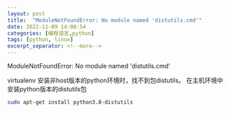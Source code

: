 ```yaml
---
layout: post
title:  "ModuleNotFoundError: No module named 'distutils.cmd'"
date: 2022-11-09 14:08:54
categories: [编程语言,python]
tags: [python, linux]
excerpt_separator: <!--more-->
---
```

ModuleNotFoundError: No module named 'distutils.cmd'
<!--more-->

virtualenv 安装非host版本的python环境时，找不到包distutils。
在主机环境中安装python版本的distutils包

```bash
sudo apt-get install python3.8-distutils
```